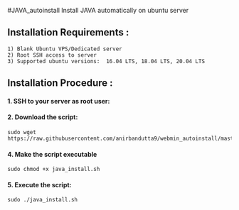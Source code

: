 #JAVA_autoinstall
Install JAVA automatically on ubuntu server 

## Installation Requirements :

```
1) Blank Ubuntu VPS/Dedicated server 
2) Root SSH access to server
3) Supported ubuntu versions:  16.04 LTS, 18.04 LTS, 20.04 LTS
```

## Installation Procedure :

#### 1. SSH to your server as root user:

#### 2. Download the script:
```
sudo wget https://raw.githubusercontent.com/anirbandutta9/webmin_autoinstall/master/webmin_install.sh
```
#### 4. Make the script executable
```
sudo chmod +x java_install.sh
```

#### 5. Execute the script:
```
sudo ./java_install.sh
```
